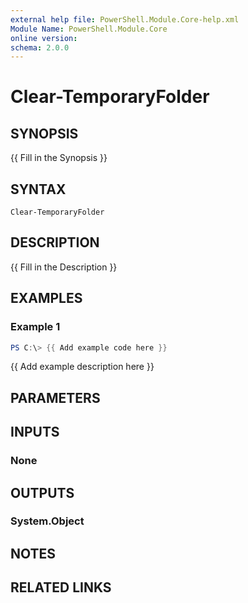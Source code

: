 ```yaml
---
external help file: PowerShell.Module.Core-help.xml
Module Name: PowerShell.Module.Core
online version:
schema: 2.0.0
---
```


# Clear-TemporaryFolder

## SYNOPSIS
{{ Fill in the Synopsis }}

## SYNTAX

```
Clear-TemporaryFolder
```

## DESCRIPTION
{{ Fill in the Description }}

## EXAMPLES

### Example 1
```powershell
PS C:\> {{ Add example code here }}
```

{{ Add example description here }}

## PARAMETERS

## INPUTS

### None

## OUTPUTS

### System.Object
## NOTES

## RELATED LINKS
